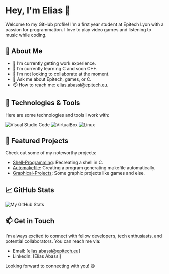 # Hey, I'm Elias 👋

Welcome to my GitHub profile! I'm a first year student at Epitech Lyon with a passion for programmation. I love to play video games and listening to music while coding.

## 🚀 About Me

- 🔭 I’m currently getting work experience.
- 🌱 I’m currently learning C and soon C++.
- 👯 I’m not looking to collaborate at the moment.
- 💬 Ask me about Epitech, games, or C.
- 📫 How to reach me: elias.abassi@epitech.eu.

## 🔧 Technologies & Tools

Here are some technologies and tools I work with:

![Visual Studio Code](VSCodelogo.svg) ![VirtualBox](Virtualbox_logo.svg) ![Linux](Tux.svg)

## 🌟 Featured Projects

Check out some of my noteworthy projects:

- [Shell-Programming](https://github.com/Nishidara/Shell-Programming): Recreating a shell in C.
- [Automakefile](https://github.com/Nishidara/Automakefile): Creating a program generating makefile automatically.
- [Graphical-Projects](https://github.com/Nishidara/Graphical-Projects): Some graphic projects like games and else.

## 📈 GitHub Stats

![My GitHub Stats](https://github-readme-stats.vercel.app/api?username=Nishidara&show_icons=true&theme=dark)

## 📫 Get in Touch

I'm always excited to connect with fellow developers, tech enthusiasts, and potential collaborators. You can reach me via:

- Email: [elias.abassi@epitech.eu]
- LinkedIn: [Elias Abassi]

Looking forward to connecting with you! 😄
